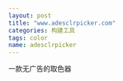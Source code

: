```yaml
---
layout: post
title: "www.adesclrpicker.com"
categories: 构建工具
tags: color
name: adesclrpicker
---
```


一款无广告的取色器
<!--break-->
